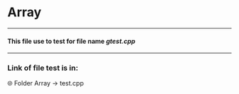 # Array

-------------------------------------------------------------------------

#### This file use to test for file name ***gtest.cpp***

-------------------------------------------------------------------------
### Link of file test is in:

🌐 Folder Array -> test.cpp
